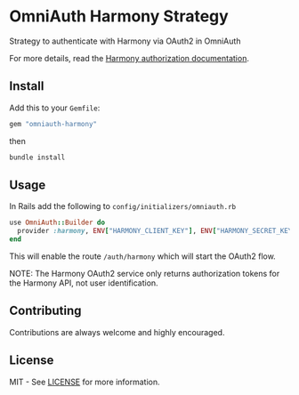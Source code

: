 # OmniAuth Harmony Strategy

Strategy to authenticate with Harmony via OAuth2 in OmniAuth

For more details, read the [Harmony authorization documentation][auth-docs].

## Install

Add this to your `Gemfile`:

``` ruby
gem "omniauth-harmony"
```

then

``` sh
bundle install
```


## Usage

In Rails add the following to `config/initializers/omniauth.rb`

``` ruby
use OmniAuth::Builder do
  provider :harmony, ENV["HARMONY_CLIENT_KEY"], ENV["HARMONY_SECRET_KEY"]
end
```

This will enable the route `/auth/harmony` which will start the OAuth2 flow.

NOTE: The Harmony OAuth2 service only returns authorization tokens for the Harmony API, not user identification.

## Contributing

Contributions are always welcome and highly encouraged.

## License

MIT - See [LICENSE](LICENSE) for more information.

[auth-docs]: https://www.myharmony.com/en-us/harmony-api?ab-ux=5
